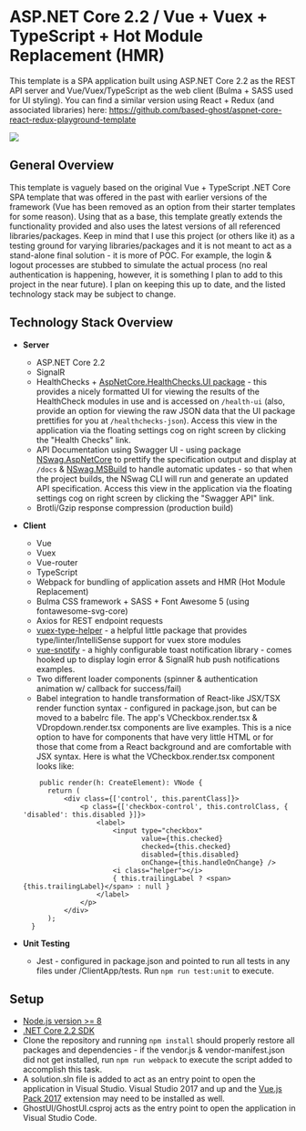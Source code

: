 # ASP.NET Core 2.2 / Vue + Vuex + TypeScript + Hot Module Replacement (HMR)
This template is a SPA application built using ASP.NET Core 2.2 as the REST API server and Vue/Vuex/TypeScript as the web client (Bulma + SASS used for UI styling). You can find a similar version using React + Redux (and associated libraries) here: https://github.com/based-ghost/aspnet-core-react-redux-playground-template


![](https://j.gifs.com/Ro2xJq.gif)


## General Overview
This template is vaguely based on the original Vue + TypeScript .NET Core SPA template that was offered in the past with earlier versions of the framework (Vue has been removed as an option from their starter templates for some reason). Using that as a base, this template greatly extends the functionality provided and also uses the latest versions of all referenced libraries/packages. Keep in mind that I use this project (or others like it) as a testing ground for varying libraries/packages and it is not meant to act as a stand-alone final solution - it is more of POC. For example, the login & logout processes are stubbed to simulate the actual process (no real authentication is happening, however, it is something I plan to add to this project in the near future). I plan on keeping this up to date, and the listed technology stack may be subject to change.

## Technology Stack Overview
- **Server**
  - ASP.NET Core 2.2
  - SignalR
  - HealthChecks + [AspNetCore.HealthChecks.UI package](https://github.com/xabaril/AspNetCore.Diagnostics.HealthChecks) - this provides  a nicely formatted UI for viewing the results of the HealthCheck modules in use and is accessed on ```/health-ui``` (also, provide an option for viewing the raw JSON data that the UI package prettifies for you at ```/healthchecks-json```). Access this view in the application via the floating settings cog on right screen by clicking the "Health Checks" link.
  - API Documentation using Swagger UI - using package [NSwag.AspNetCore](http://NSwag.org) to prettify the specification output and display at ```/docs``` & [NSwag.MSBuild](http://NSwag.org) to handle automatic updates - so that when the project builds, the NSwag CLI will run and generate an updated API specification. Access this view in the application via the floating settings cog on right screen by clicking the "Swagger API" link.
  - Brotli/Gzip response compression (production build)
- **Client**
  - Vue
  - Vuex
  - Vue-router
  - TypeScript
  - Webpack for bundling of application assets and HMR (Hot Module Replacement)
  - Bulma CSS framework + SASS + Font Awesome 5 (using fontawesome-svg-core)
  - Axios for REST endpoint requests
  - [vuex-type-helper](https://github.com/ktsn/vuex-type-helper) - a helpful little package that provides type/linter/IntelliSense support for vuex store modules
  - [vue-snotify](https://github.com/artemsky/vue-snotify) - a highly configurable toast notification library - comes hooked up to display login error & SignalR hub push notifications examples.
  - Two different loader components (spinner & authentication animation w/ callback for success/fail)
  - Babel integration to handle transformation of React-like JSX/TSX render function syntax - configured in package.json, but can be moved to a babelrc file. The app's VCheckbox.render.tsx & VDropdown.render.tsx components are live examples. This is a nice option to have for components that have very little HTML or for those that come from a React background and are comfortable with JSX syntax. Here is what the VCheckbox.render.tsx component looks like:
  
  ```JSX
      public render(h: CreateElement): VNode {
        return (
            <div class={['control', this.parentClass]}>
                <p class={['checkbox-control', this.controlClass, { 'disabled': this.disabled }]}>
                    <label>
                        <input type="checkbox"
                               value={this.checked}
                               checked={this.checked}
                               disabled={this.disabled}
                               onChange={this.handleOnChange} />
                        <i class="helper"></i>
                        { this.trailingLabel ? <span>{this.trailingLabel}</span> : null }
                    </label>
                </p>
            </div>
        );      
    }
    ```
    
- **Unit Testing**
  - Jest - configured in package.json and pointed to run all tests in any files under /ClientApp/tests. Run ```npm run test:unit``` to execute.
  
## Setup
  - [Node.js version >= 8](https://nodejs.org/en/download/)
  - [.NET Core 2.2 SDK](https://dotnet.microsoft.com/download/dotnet-core/2.2)
  - Clone the repository and running ```npm install``` should properly restore all packages and dependencies - if the vendor.js & vendor-manifest.json did not get installed, run ```npm run webpack``` to execute the script added to accomplish this task.
  - A solution.sln file is added to act as an entry point to open the application in Visual Studio. Visual Studio 2017 and up and the [Vue.js Pack 2017](https://marketplace.visualstudio.com/items?itemName=MadsKristensen.VuejsPack-18329) extension may need to be installed as well.
  - GhostUI/GhostUI.csproj acts as the entry point to open the application in Visual Studio Code.
